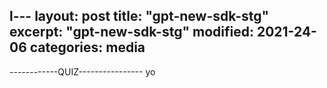 l---
layout: post
title: "gpt-new-sdk-stg"
excerpt: "gpt-new-sdk-stg"
modified: 2021-24-06
categories: media
---

------------QUIZ----------------
yo
<div class="apester-media" data-media-id="60d46a70ec0f860025610feb" height="350"></div>



<script async src="https://sdk.st.apester.dev/js/sdk/latest/apester-sdk.js"></script>